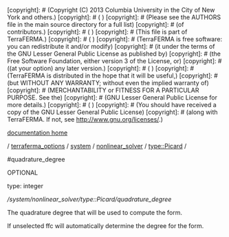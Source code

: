 [copyright]: # (Copyright (C) 2013 Columbia University in the City of New York and others.)
[copyright]: # ( )
[copyright]: # (Please see the AUTHORS file in the main source directory for a full list)
[copyright]: # (of contributors.)
[copyright]: # ( )
[copyright]: # (This file is part of TerraFERMA.)
[copyright]: # ( )
[copyright]: # (TerraFERMA is free software: you can redistribute it and/or modify)
[copyright]: # (it under the terms of the GNU Lesser General Public License as published by)
[copyright]: # (the Free Software Foundation, either version 3 of the License, or)
[copyright]: # ((at your option) any later version.)
[copyright]: # ( )
[copyright]: # (TerraFERMA is distributed in the hope that it will be useful,)
[copyright]: # (but WITHOUT ANY WARRANTY; without even the implied warranty of)
[copyright]: # (MERCHANTABILITY or FITNESS FOR A PARTICULAR PURPOSE. See the)
[copyright]: # (GNU Lesser General Public License for more details.)
[copyright]: # ( )
[copyright]: # (You should have received a copy of the GNU Lesser General Public License)
[copyright]: # (along with TerraFERMA. If not, see <http://www.gnu.org/licenses/>.)

[documentation home](Documentation)

/ [terraferma_options](../../../../terraferma_options) / [system](../../../system) / [nonlinear_solver](../../nonlinear_solver) / [type::Picard](../type__Picard) /

#quadrature_degree

OPTIONAL 

type: integer

*/system/nonlinear_solver/type::Picard/quadrature_degree*

The quadrature degree that will be used to compute the form.

If unselected ffc will automatically determine the degree for the form.

[autogenerated]: # (This file was automatically generated from the schema file:/home/cwilson/repos/github/TerraFERMA/TerraFERMA/buckettools/schemas/ufl.rng.)

